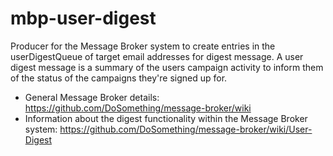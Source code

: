 mbp-user-digest
===============

Producer for the Message Broker system to create entries in the userDigestQueue
of target email addresses for digest message. A user digest message is a summary
of the users campaign activity to inform them of the status of the campaigns
they're signed up for.

- General Message Broker details: https://github.com/DoSomething/message-broker/wiki
- Information about the digest functionality within the Message Broker system: https://github.com/DoSomething/message-broker/wiki/User-Digest